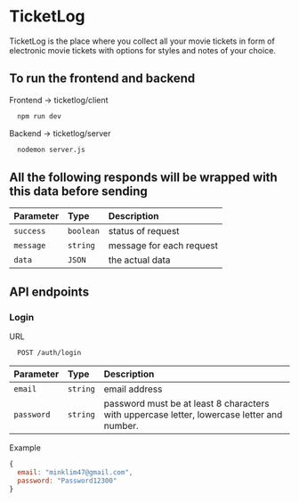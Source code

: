 # TicketLog

TicketLog is the place where you collect all your movie tickets in form of electronic movie tickets with options for styles and notes of your choice. 

## To run the frontend and backend

Frontend -> ticketlog/client 
```bash
  npm run dev
```
Backend -> ticketlog/server
```bash
  nodemon server.js
```

## All the following responds will be wrapped with this data before sending

| Parameter | Type     | Description                |
| :-------- | :------- | :------------------------- |
| `success` | `boolean` | status of request|
| `message` | `string` | message for each request |
| `data` | `JSON` | the actual data|



## API endpoints
### Login
URL
```http
  POST /auth/login
```
| Parameter | Type     | Description                |
| :-------- | :------- | :------------------------- |
| `email` | `string` | email address |
| `password` | `string` | password must be at least 8 characters with uppercase letter, lowercase letter and number. |

Example
```javascript
{
  email: "minklim47@gmail.com",
  password: "Password12300"
}
```


